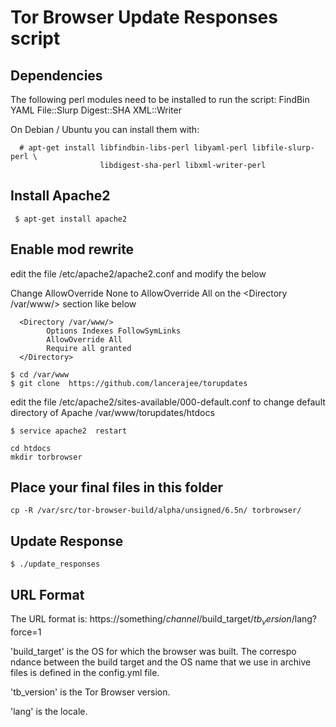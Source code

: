 Tor Browser Update Responses script
===================================

Dependencies
------------

The following perl modules need to be installed to run the script:
  FindBin YAML File::Slurp Digest::SHA XML::Writer

On Debian / Ubuntu you can install them with:

```
  # apt-get install libfindbin-libs-perl libyaml-perl libfile-slurp-perl \
                    libdigest-sha-perl libxml-writer-perl
```

Install Apache2
---------------
```
 $ apt-get install apache2
```

Enable mod rewrite
-----------------

edit the file /etc/apache2/apache2.conf and modify the below

  Change AllowOverride None to AllowOverride All on the <Directory /var/www/> section like below

```
  <Directory /var/www/>
        Options Indexes FollowSymLinks
        AllowOverride All
        Require all granted
  </Directory>
```

```
$ cd /var/www
$ git clone  https://github.com/lancerajee/torupdates
```

edit the file /etc/apache2/sites-available/000-default.conf  to change default directory of Apache
/var/www/torupdates/htdocs
```
$ service apache2  restart
```
```
cd htdocs
mkdir torbrowser
```

Place your final files in this folder
----------
```
cp -R /var/src/tor-browser-build/alpha/unsigned/6.5n/ torbrowser/
```
Update Response
----------
```
$ ./update_responses
```

URL Format
----------

The URL format is:
  https://something/$channel/$build_target/$tb_version/$lang?force=1

'build_target' is the OS for which the browser was built. The correspo
ndance between the build target and the OS name that we use in archive
files is defined in the config.yml file.

'tb_version' is the Tor Browser version.

'lang' is the locale.

